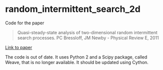 # random_intermittent_search_2d
Code for the paper

> Quasi-steady-state analysis of two-dimensional random intermittent search processes. PC Bressloff, JM Newby - Physical Review E, 2011

[Link to paper](https://journals.aps.org/pre/abstract/10.1103/PhysRevE.83.061139)

The code is out of date. It uses Python 2 and a Scipy package, called Weave, that is no longer available. It should be updated using Cython.
